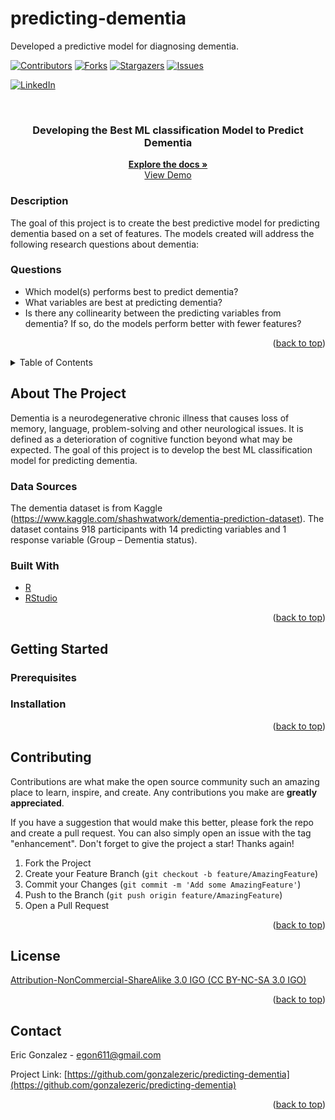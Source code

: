 # predicting-dementia
Developed a predictive model for diagnosing dementia.

<div id="top"></div>
<!--
*** Thanks for checking out the Best-README-Template. If you have a suggestion
*** that would make this better, please fork the repo and create a pull request
*** or simply open an issue with the tag "enhancement".
*** Don't forget to give the project a star!
*** Thanks again! Now go create something AMAZING! :D
-->



<!-- PROJECT SHIELDS -->
<!--
*** I'm using markdown "reference style" links for readability.
*** Reference links are enclosed in brackets [ ] instead of parentheses ( ).
*** See the bottom of this document for the declaration of the reference variables
*** for contributors-url, forks-url, etc. This is an optional, concise syntax you may use.
*** https://www.markdownguide.org/basic-syntax/#reference-style-links
-->
[![Contributors][contributors-shield]][contributors-url]
[![Forks][forks-shield]][forks-url]
[![Stargazers][stars-shield]][stars-url]
[![Issues][issues-shield]][issues-url]
<!-- [![MIT License][license-shield]][license-url] -->
[![LinkedIn][linkedin-shield]][linkedin-url]


<!-- PROJECT LOGO -->
<br />

<h3 align="center"> Developing the Best ML classification Model to Predict Dementia</h3>

  <p align="center">
    <a href="https://github.com/gonzalezeric/predicting-dementia/tree/main/docs"><strong>Explore the docs »</strong></a>
    <br />
    <a href="https://youtu.be/C5DD490NRKM">View Demo</a>
  </p>
</div>

### Description

The goal of this project is to create the best predictive model for predicting dementia based on a set of features. The models created will address the following research questions about dementia:

### Questions

* Which model(s) performs best to predict dementia?
* What variables are best at predicting dementia?
* Is there any collinearity between the predicting variables from dementia? If so, do the models perform better with fewer features?

<p align="right">(<a href="#top">back to top</a>)</p>



<!-- TABLE OF CONTENTS -->
<details>
  <summary>Table of Contents</summary>
  <ol>
    <li>
      <a href="#about-the-project">About The Project</a>
      <ul>
        <li><a href="#built-with">Built With</a></li>
      </ul>
    </li>
    <li>
      <a href="#getting-started">Getting Started</a>
      <ul>
        <li><a href="#prerequisites">Prerequisites</a></li>
        <li><a href="#installation">Installation</a></li>
      </ul>
    </li>
    <li><a href="#contributing">Contributing</a></li>
    <li><a href="#license">License</a></li>
    <li><a href="#contact">Contact</a></li>

  </ol>
</details>



<!-- ABOUT THE PROJECT -->
## About The Project

Dementia is a neurodegenerative chronic illness that causes loss of memory, language, problem-solving and other neurological issues. It is defined as a deterioration of cognitive function beyond what may be expected. The goal of this project is to develop the best ML classification model for predicting dementia. 

<!-- <p align="right">(<a href="#top">back to top</a>)</p> -->

### Data Sources

The dementia dataset is from Kaggle (https://www.kaggle.com/shashwatwork/dementia-prediction-dataset). The dataset contains 918 participants with 14 predicting variables and 1 response variable (Group – Dementia status).

### Built With

* [R](https://cran.r-project.org/)
* [RStudio](https://www.rstudio.com/)

<p align="right">(<a href="#top">back to top</a>)</p>


<!-- GETTING STARTED -->
## Getting Started

<!-- This is an example of how you may give instructions on setting up your project locally.
To get a local copy up and running follow these simple example steps. -->

### Prerequisites
<!-- 
This is an example of how to list things you need to use the software and how to install them.
* npm
  ```sh
  npm install npm@latest -g
  ``` -->

### Installation
<!-- 
1. Get a free API Key at [https://example.com](https://example.com)
2. Clone the repo
   ```sh
   git clone https://github.com/github_username/repo_name.git
   ```
3. Install NPM packages
   ```sh
   npm install
   ```
4. Enter your API in `config.js`
   ```js
   const API_KEY = 'ENTER YOUR API';
   ``` -->

<p align="right">(<a href="#top">back to top</a>)</p>



<!-- USAGE EXAMPLES -->
<!-- ## Usage

Use this space to show useful examples of how a project can be used. Additional screenshots, code examples and demos work well in this space. You may also link to more resources.

_For more examples, please refer to the [Documentation](https://example.com)_

<p align="right">(<a href="#top">back to top</a>)</p> -->


<!-- CONTRIBUTING -->
## Contributing

Contributions are what make the open source community such an amazing place to learn, inspire, and create. Any contributions you make are **greatly appreciated**.

If you have a suggestion that would make this better, please fork the repo and create a pull request. You can also simply open an issue with the tag "enhancement".
Don't forget to give the project a star! Thanks again!

1. Fork the Project
2. Create your Feature Branch (`git checkout -b feature/AmazingFeature`)
3. Commit your Changes (`git commit -m 'Add some AmazingFeature'`)
4. Push to the Branch (`git push origin feature/AmazingFeature`)
5. Open a Pull Request

<p align="right">(<a href="#top">back to top</a>)</p>


<!-- LICENSE -->
## License

[Attribution-NonCommercial-ShareAlike 3.0 IGO (CC BY-NC-SA 3.0 IGO)](https://creativecommons.org/licenses/by-nc-sa/3.0/igo/)

<p align="right">(<a href="#top">back to top</a>)</p>



<!-- CONTACT -->
## Contact

Eric Gonzalez - egon611@gmail.com

Project Link: [https://github.com/gonzalezeric/predicting-dementia](https://github.com/gonzalezeric/predicting-dementia)

<p align="right">(<a href="#top">back to top</a>)</p>



<!-- MARKDOWN LINKS & IMAGES -->
<!-- https://www.markdownguide.org/basic-syntax/#reference-style-links -->
[contributors-shield]: https://img.shields.io/github/contributors/gonzalezeric/predicting-dementia.svg?style=for-the-badge
[contributors-url]: https://github.com/gonzalezeric/predicting-dementia/graphs/contributors
[forks-shield]: https://img.shields.io/github/forks/gonzalezeric/predicting-dementia.svg?style=for-the-badge
[forks-url]: https://github.com/gonzalezeric/predicting-dementia/network/members
[stars-shield]: https://img.shields.io/github/stars/gonzalezeric/predicting-dementia.svg?style=for-the-badge
[stars-url]: https://github.com/gonzalezeric/predicting-dementia/stargazers
[issues-shield]: https://img.shields.io/github/issues/gonzalezeric/predicting-dementia.svg?style=for-the-badge
[issues-url]: https://github.com/gonzalezeric/predicting-dementia/issues
<!-- [license-shield]: https://img.shields.io/github/license/github_username/repo_name.svg?style=for-the-badge
[license-url]: https://github.com/gonzalezeric/predicting-dementia/blob/master/LICENSE.txt -->
[linkedin-shield]: https://img.shields.io/badge/-LinkedIn-black.svg?style=for-the-badge&logo=linkedin&colorB=555
[linkedin-url]: https://linkedin.com/in/egon611
[product-screenshot]: images/screenshot.png
